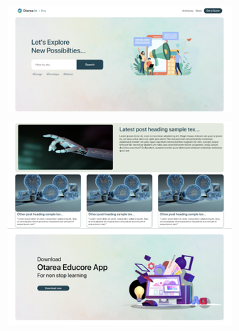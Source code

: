 ![Alt Text](https://github.com/maneeshjangir999/Otarea/blob/381353cededa064de8543e88a6bbd60dfbc3e770/assests/Otarea-page-1.png)<br><br>
![Alt Text](https://github.com/maneeshjangir999/Otarea/blob/381353cededa064de8543e88a6bbd60dfbc3e770/assests/Otarea-page-2.png)
![Alt Text](https://github.com/maneeshjangir999/Otarea/blob/381353cededa064de8543e88a6bbd60dfbc3e770/assests/Otarea-page-3.png)
